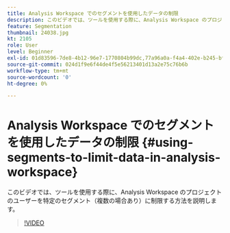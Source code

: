 ```yaml
---
title: Analysis Workspace でのセグメントを使用したデータの制限
description: このビデオでは、ツールを使用する際に、Analysis Workspace のプロジェクトのユーザーを特定のセグメント（複数の場合あり）に制限する方法を説明します。
feature: Segmentation
thumbnail: 24038.jpg
kt: 2105
role: User
level: Beginner
exl-id: 01d83596-7de8-4b12-96e7-1770804b99dc,77a96a0a-f4a4-402e-b245-bfb83622a7e7
source-git-commit: 024d1f9e6f44de4f5e56213401d13a2e75c76b6b
workflow-type: tm+mt
source-wordcount: '0'
ht-degree: 0%

---
```


# Analysis Workspace でのセグメントを使用したデータの制限 {#using-segments-to-limit-data-in-analysis-workspace}

このビデオでは、ツールを使用する際に、Analysis Workspace のプロジェクトのユーザーを特定のセグメント（複数の場合あり）に制限する方法を説明します。

>[!VIDEO](https://video.tv.adobe.com/v/24038/?quality=12)
